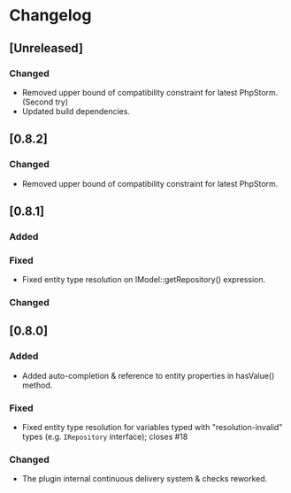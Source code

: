 # Changelog

## [Unreleased]
### Changed
- Removed upper bound of compatibility constraint for latest PhpStorm. (Second try)
- Updated build dependencies.

## [0.8.2]
### Changed
-  Removed upper bound of compatibility constraint for latest PhpStorm.

## [0.8.1]
### Added

### Fixed
- Fixed entity type resolution on IModel::getRepository() expression.

### Changed

## [0.8.0]

### Added
- Added auto-completion & reference to entity properties in hasValue() method.

### Fixed
- Fixed entity type resolution for variables typed with "resolution-invalid" types (e.g. `IRepository` interface); closes #18

### Changed
- The plugin internal continuous delivery system & checks reworked.
